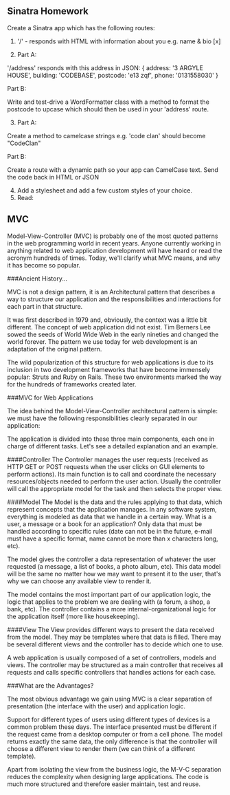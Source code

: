 ## Sinatra Homework

Create a Sinatra app which has the following routes:

1. '/' - responds with HTML with information about you e.g. name & bio [x]

2. Part A:

'/address' responds with this address in JSON:
	{
		address: '3 ARGYLE HOUSE',
		building: 'CODEBASE',
		postcode: 'e13 zqf',
		phone: '0131558030'
	}

Part B:

Write and test-drive a WordFormatter class with a method to format the postcode to upcase which should then be used in your 'address' route.

3. Part A:

Create a method to camelcase strings e.g. 'code clan' should become "CodeClan"

Part B:

Create a route with a dynamic path so your app can CamelCase text. Send the code back in HTML or JSON

4. Add a stylesheet and add a few custom styles of your choice.
5. Read:

## MVC

Model-View-Controller (MVC) is probably one of the most quoted patterns in the web programming world in recent years. Anyone currently working in anything related to web application development will have heard or read the acronym hundreds of times. Today, we'll clarify what MVC means, and why it has become so popular.

###Ancient History...

MVC is not a design pattern, it is an Architectural pattern that describes a way to structure our application and the responsibilities and interactions for each part in that structure.

It was first described in 1979 and, obviously, the context was a little bit different. The concept of web application did not exist. Tim Berners Lee sowed the seeds of World Wide Web in the early nineties and changed the world forever. The pattern we use today for web development is an adaptation of the original pattern.

The wild popularization of this structure for web applications is due to its inclusion in two development frameworks that have become immensely popular: Struts and Ruby on Rails. These two environments marked the way for the hundreds of frameworks created later.


###MVC for Web Applications

The idea behind the Model-View-Controller architectural pattern is simple: we must have the following responsibilities clearly separated in our application:


The application is divided into these three main components, each one in charge of different tasks. Let's see a detailed explanation and an example.

####Controller
The Controller manages the user requests (received as HTTP GET or POST requests when the user clicks on GUI elements to perform actions). Its main function is to call and coordinate the necessary resources/objects needed to perform the user action. Usually the controller will call the appropriate model for the task and then selects the proper view.

####Model
The Model is the data and the rules applying to that data, which represent concepts that the application manages. In any software system, everything is modeled as data that we handle in a certain way. What is a user, a message or a book for an application? Only data that must be handled according to specific rules (date can not be in the future, e-mail must have a specific format, name cannot be more than x characters long, etc).


The model gives the controller a data representation of whatever the user requested (a message, a list of books, a photo album, etc). This data model will be the same no matter how we may want to present it to the user, that's why we can choose any available view to render it.

The model contains the most important part of our application logic, the logic that applies to the problem we are dealing with (a forum, a shop, a bank, etc). The controller contains a more internal-organizational logic for the application itself (more like housekeeping).

####View
The View provides different ways to present the data received from the model. They may be templates where that data is filled. There may be several different views and the controller has to decide which one to use.

A web application is usually composed of a set of controllers, models and views. The controller may be structured as a main controller that receives all requests and calls specific controllers that handles actions for each case.

###What are the Advantages?

The most obvious advantage we gain using MVC is a clear separation of presentation (the interface with the user) and application logic.

Support for different types of users using different types of devices is a common problem these days. The interface presented must be different if the request came from a desktop computer or from a cell phone. The model returns exactly the same data, the only difference is that the controller will choose a different view to render them (we can think of a different template).

Apart from isolating the view from the business logic, the M-V-C separation reduces the complexity when designing large applications. The code is much more structured and therefore easier maintain, test and reuse.
